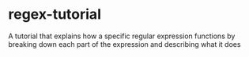 # regex-tutorial
A tutorial that explains how a specific regular expression functions by breaking down each part of the expression and describing what it does
